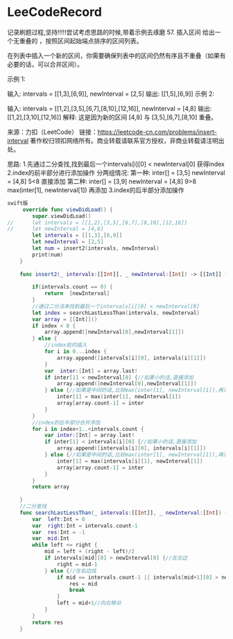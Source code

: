 # LeeCodeRecord
记录刷题过程,坚持!!!!!尝试考虑思路的时候,带着示例去琢磨
57. 插入区间
给出一个无重叠的 ，按照区间起始端点排序的区间列表。

在列表中插入一个新的区间，你需要确保列表中的区间仍然有序且不重叠（如果有必要的话，可以合并区间）。

示例 1:

输入: intervals = [[1,3],[6,9]], newInterval = [2,5]
输出: [[1,5],[6,9]]
示例 2:

输入: intervals = [[1,2],[3,5],[6,7],[8,10],[12,16]], newInterval = [4,8]
输出: [[1,2],[3,10],[12,16]]
解释: 这是因为新的区间 [4,8] 与 [3,5],[6,7],[8,10] 重叠。

来源：力扣（LeetCode）
链接：https://leetcode-cn.com/problems/insert-interval
著作权归领扣网络所有。商业转载请联系官方授权，非商业转载请注明出处。

思路: 1.先通过二分查找,找到最后一个intervals[i][0] < newInterval[0]  获得index
     2.index的前半部分进行添加操作  分两组情况: 第一种: inter[] = [3,5]  newInterval = [4,8]  5<8 直接添加
       第二种: inter[] = [3,9]  newInterval = [4,8]   9>8  max(inter[1], newInterval[1]) 再添加
     3.index的后半部分添加操作 
     
```swift
swift版
     override func viewDidLoad() {
        super.viewDidLoad()
//      let intervals = [[1,2],[3,5],[6,7],[8,10],[12,16]]
//      let newInterval = [4,8]
        let intervals = [[1,3],[6,9]]
        let newInterval = [2,5]
        let num = insert2(intervals, newInterval)
        print(num)
    }
    
    func insert2(_ intervals:[[Int]], _ newInterval:[Int]) -> [[Int]] {
    
        if(intervals.count == 0) {
            return  [newInterval]
        }
        //通过二分法来找到最后一个intervals[i][0] < newInterval[0]
        let index = searchLastLessThan(intervals, newInterval)
        var array = [[Int]]()
        if index < 0 {
            array.append([newInterval[0],newInterval[1]])
        } else {
            //index前的插入
            for i in 0...index {
                array.append([intervals[i][0], intervals[i][1]])
            }
            var  inter:[Int] = array.last!
            if inter[1] < newInterval[0] {//如果小的话,直接添加
                array.append([newInterval[0],newInterval[1]])
            } else {//如果是中间的话,比较max(inter[1], newInterval[1]),再添加
                inter[1] = max(inter[1], newInterval[1])
                array[array.count-1] = inter
            }
        }
        //index的后半部分合并添加
        for i in index+1..<intervals.count {
            var inter:[Int] = array.last!
            if inter[1] < intervals[i][0] {//如果小的话,直接添加
                array.append([intervals[i][0], intervals[i][1]])
            } else {//如果是中间的话,比较max(inter[1], newInterval[1]),再添加
                inter[1] = max(intervals[i][1], newInterval[1])
                array[array.count-1] = inter
            }
        }
        return array
        
    }
    //二分查找
    func searchLastLessThan(_ intervals:[[Int]], _ newInterval:[Int]) -> Int {
        var  left:Int = 0
        var  right:Int = intervals.count-1
        var  res:Int = -1
        var  mid:Int
        while left <= right {
            mid = left + (right - left)/2
            if intervals[mid][0] > newInterval[0] {//在左边
                right = mid-1
            } else {//在右边找
                if mid == intervals.count-1 || intervals[mid+1][0] > newInterval[0] {
                    res = mid
                    break
                }
                left = mid+1//向右移动
            }
        }
        return res
    }
```
     
      
